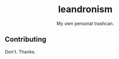 <!--suppress HtmlDeprecatedAttribute -->
<div align="center">
  <h1>leandronism</h1>
  <p>My own personal trashcan.</p>
</div>

## Contributing

Don't. Thanks.
